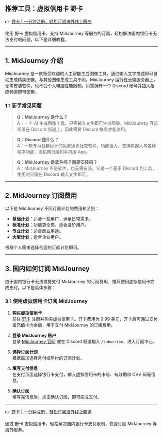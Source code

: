 ## 推荐工具：虚拟信用卡 野卡

👉 [野卡 | 一分钟注册，轻松订阅海外线上服务](https://bit.ly/bewildcard)

使用 野卡 虚拟信用卡，支持 MidJourney 等服务的订阅，轻松解决国内银行卡无法支付的问题。以下是详细教程。

---

## 1. MidJourney 介绍

MidJourney 是一款备受欢迎的人工智能生成图像工具，通过输入文字描述即可自动生成精美图像。与其他图像生成工具不同，MidJourney 运行在云端服务器上，无需安装软件，也不受个人电脑性能限制。只需拥有一个 Discord 帐号并加入相应频道即可使用。

### 1.1 新手常见问题

> **Q：MidJourney 是什么？**  
> A：一个 AI 生成图像工具，只需输入文字即可生成图像。MidJourney 目前架设在 Discord 频道上，因此需要 Discord 帐号才能使用。

> **Q：Discord 是什么？**  
> A：一款专为社群设计的免费通讯社交软件，功能强大，支持机器人与各种程序功能，提供网页版和手机版 App。

> **Q：MidJourney 是软件吗？需要安装吗？**  
> A：MidJourney 不是软件，也无需安装。它是一个基于 Discord 的工具，使用时只需在 Discord 输入文字即可。

---

## 2. MidJourney 订阅费用

以下是 MidJourney 不同订阅计划的费用和区别：

- **基础计划**：适合一般用户，满足日常需求。  
- **标准计划**：功能更全面，适合进阶用户。  
- **专业计划**：适合商业用途。  
- **大型计划**：适合企业用户。

根据个人需求选择合适的订阅计划即可。

---

## 3. 国内如何订阅 MidJourney

由于国内银行卡无法直接支付 MidJourney 的订阅费用，推荐使用虚拟信用卡完成支付。以下是具体步骤：

### 3.1 使用虚拟信用卡订阅 MidJourney

1. **购买虚拟信用卡**  
   前往 [野卡](https://bit.ly/bewildcard) 注册并购买虚拟信用卡。开卡费用为 9.99 美元，开卡后可通过支付宝充值卡内余额，用于支付 MidJourney 的订阅费用。

2. **登录 MidJourney 账户**  
   登录 [MidJourney 官网](https://www.midjourney.com/explore) 或在 Discord 频道输入 `/subscribe`，进入订阅中心。

3. **选择订阅计划**  
   根据需求选择月付或年付的订阅计划。

4. **填写支付信息**  
   在支付页面选择银行卡支付，输入虚拟信用卡的卡号、有效期和 CVV 码等信息。

5. **确认订阅**  
   填写完信息后，点击确认订阅，即可完成支付。

---

👉 [野卡 | 一分钟注册，轻松订阅海外线上服务](https://bit.ly/bewildcard)

通过 野卡 虚拟信用卡，轻松解决国内银行卡支付限制，快速订阅 MidJourney 等海外服务。